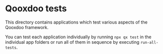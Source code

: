 # Qooxdoo tests

This directory contains applications which
test various aspects of the Qooxdoo framework.

You can test each application individually by running
`npx qx test` in the individual app folders or run
all of them in sequence by executing `run-all-tests`.
